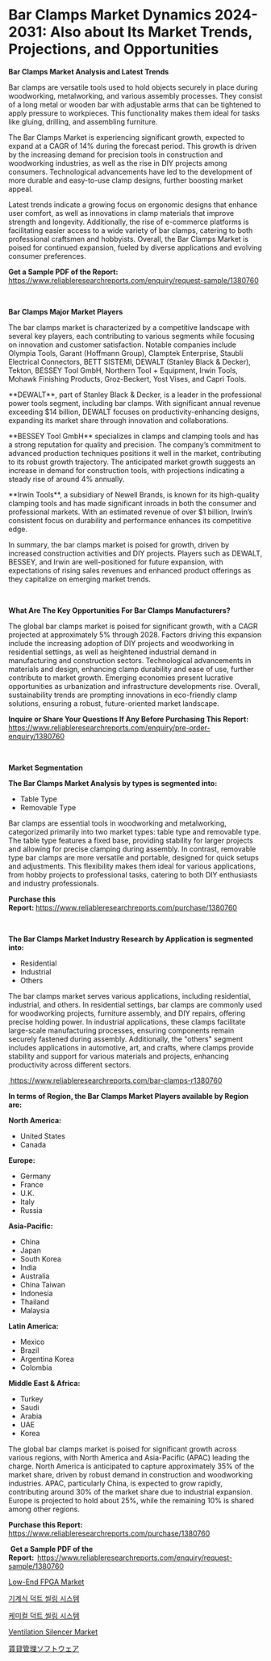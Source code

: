<p><h1>Bar Clamps Market Dynamics 2024-2031: Also about Its Market Trends, Projections, and Opportunities</h1></p><p><strong>Bar Clamps Market Analysis and Latest Trends</strong></p>
<p><p>Bar clamps are versatile tools used to hold objects securely in place during woodworking, metalworking, and various assembly processes. They consist of a long metal or wooden bar with adjustable arms that can be tightened to apply pressure to workpieces. This functionality makes them ideal for tasks like gluing, drilling, and assembling furniture.</p><p>The Bar Clamps Market is experiencing significant growth, expected to expand at a CAGR of 14% during the forecast period. This growth is driven by the increasing demand for precision tools in construction and woodworking industries, as well as the rise in DIY projects among consumers. Technological advancements have led to the development of more durable and easy-to-use clamp designs, further boosting market appeal.</p><p>Latest trends indicate a growing focus on ergonomic designs that enhance user comfort, as well as innovations in clamp materials that improve strength and longevity. Additionally, the rise of e-commerce platforms is facilitating easier access to a wide variety of bar clamps, catering to both professional craftsmen and hobbyists. Overall, the Bar Clamps Market is poised for continued expansion, fueled by diverse applications and evolving consumer preferences.</p></p>
<p><strong>Get a Sample PDF of the Report:&nbsp;</strong> <a href="https://www.reliableresearchreports.com/enquiry/request-sample/1380760">https://www.reliableresearchreports.com/enquiry/request-sample/1380760</a></p>
<p>&nbsp;</p>
<p><strong>Bar Clamps Major Market Players</strong></p>
<p><p>The bar clamps market is characterized by a competitive landscape with several key players, each contributing to various segments while focusing on innovation and customer satisfaction. Notable companies include Olympia Tools, Garant (Hoffmann Group), Clamptek Enterprise, Staubli Electrical Connectors, BETT SISTEMI, DEWALT (Stanley Black & Decker), Tekton, BESSEY Tool GmbH, Northern Tool + Equipment, Irwin Tools, Mohawk Finishing Products, Groz-Beckert, Yost Vises, and Capri Tools.</p><p>**DEWALT**, part of Stanley Black & Decker, is a leader in the professional power tools segment, including bar clamps. With significant annual revenue exceeding $14 billion, DEWALT focuses on productivity-enhancing designs, expanding its market share through innovation and collaborations.</p><p>**BESSEY Tool GmbH** specializes in clamps and clamping tools and has a strong reputation for quality and precision. The company’s commitment to advanced production techniques positions it well in the market, contributing to its robust growth trajectory. The anticipated market growth suggests an increase in demand for construction tools, with projections indicating a steady rise of around 4% annually.</p><p>**Irwin Tools**, a subsidiary of Newell Brands, is known for its high-quality clamping tools and has made significant inroads in both the consumer and professional markets. With an estimated revenue of over $1 billion, Irwin’s consistent focus on durability and performance enhances its competitive edge.</p><p>In summary, the bar clamps market is poised for growth, driven by increased construction activities and DIY projects. Players such as DEWALT, BESSEY, and Irwin are well-positioned for future expansion, with expectations of rising sales revenues and enhanced product offerings as they capitalize on emerging market trends.</p></p>
<p>&nbsp;</p>
<p><strong>What Are The Key Opportunities For Bar Clamps Manufacturers?</strong></p>
<p><p>The global bar clamps market is poised for significant growth, with a CAGR projected at approximately 5% through 2028. Factors driving this expansion include the increasing adoption of DIY projects and woodworking in residential settings, as well as heightened industrial demand in manufacturing and construction sectors. Technological advancements in materials and design, enhancing clamp durability and ease of use, further contribute to market growth. Emerging economies present lucrative opportunities as urbanization and infrastructure developments rise. Overall, sustainability trends are prompting innovations in eco-friendly clamp solutions, ensuring a robust, future-oriented market landscape.</p></p>
<p><strong>Inquire or Share Your Questions If Any Before Purchasing This Report:</strong> <a href="https://www.reliableresearchreports.com/enquiry/pre-order-enquiry/1380760">https://www.reliableresearchreports.com/enquiry/pre-order-enquiry/1380760</a></p>
<p>&nbsp;</p>
<p><strong>Market Segmentation</strong></p>
<p><strong>The Bar Clamps Market Analysis by types is segmented into:</strong></p>
<p><ul><li>Table Type</li><li>Removable Type</li></ul></p>
<p><p>Bar clamps are essential tools in woodworking and metalworking, categorized primarily into two market types: table type and removable type. The table type features a fixed base, providing stability for larger projects and allowing for precise clamping during assembly. In contrast, removable type bar clamps are more versatile and portable, designed for quick setups and adjustments. This flexibility makes them ideal for various applications, from hobby projects to professional tasks, catering to both DIY enthusiasts and industry professionals.</p></p>
<p><strong>Purchase this Report:&nbsp;</strong><a href="https://www.reliableresearchreports.com/purchase/1380760">https://www.reliableresearchreports.com/purchase/1380760</a></p>
<p>&nbsp;</p>
<p><strong>The Bar Clamps Market Industry Research by Application is segmented into:</strong></p>
<p><ul><li>Residential</li><li>Industrial</li><li>Others</li></ul></p>
<p><p>The bar clamps market serves various applications, including residential, industrial, and others. In residential settings, bar clamps are commonly used for woodworking projects, furniture assembly, and DIY repairs, offering precise holding power. In industrial applications, these clamps facilitate large-scale manufacturing processes, ensuring components remain securely fastened during assembly. Additionally, the "others" segment includes applications in automotive, art, and crafts, where clamps provide stability and support for various materials and projects, enhancing productivity across different sectors.</p></p>
<p><a href="https://www.reliableresearchreports.com/bar-clamps-r1380760">&nbsp;https://www.reliableresearchreports.com/bar-clamps-r1380760</a></p>
<p><strong>In terms of Region, the Bar Clamps Market Players available by Region are:</strong></p>
<p>
    <p> <strong> North America: </strong>
        <ul>
            <li>United States</li>
            <li>Canada</li>
        </ul>
        </p> 
    <p> <strong> Europe: </strong>
        <ul>
            <li>Germany</li>
            <li>France</li>
            <li>U.K.</li>
            <li>Italy</li>
            <li>Russia</li>
        </ul>
        </p> 
    <p> <strong> Asia-Pacific: </strong>
        <ul>
            <li>China</li>
            <li>Japan</li>
            <li>South Korea</li>
            <li>India</li>
            <li>Australia</li>
            <li>China Taiwan</li>
            <li>Indonesia</li>
            <li>Thailand</li>
            <li>Malaysia</li>
        </ul>
        </p> 
    <p> <strong> Latin America: </strong>
        <ul>
            <li>Mexico</li>
            <li>Brazil</li>
            <li>Argentina Korea</li>
            <li>Colombia</li>
        </ul>
        </p> 
    <p> <strong> Middle East & Africa: </strong>
        <ul>
            <li>Turkey</li>
            <li>Saudi</li>
            <li>Arabia</li>
            <li>UAE</li>
            <li>Korea</li>
        </ul>
    </p>
    </p>
<p><p>The global bar clamps market is poised for significant growth across various regions, with North America and Asia-Pacific (APAC) leading the charge. North America is anticipated to capture approximately 35% of the market share, driven by robust demand in construction and woodworking industries. APAC, particularly China, is expected to grow rapidly, contributing around 30% of the market share due to industrial expansion. Europe is projected to hold about 25%, while the remaining 10% is shared among other regions.</p></p>
<p><strong>Purchase this Report: </strong><a href="https://www.reliableresearchreports.com/purchase/1380760">https://www.reliableresearchreports.com/purchase/1380760</a></p>
<p>&nbsp;<strong>Get a Sample PDF of the Report:&nbsp;&nbsp;</strong><a href="https://www.reliableresearchreports.com/enquiry/request-sample/1380760">https://www.reliableresearchreports.com/enquiry/request-sample/1380760</a></p>
<p><strong></strong></p>
<p><p><a href="https://github.com/rahu1506/Market-Research-Report-List-6/blob/main/low-end-fpga-market.md">Low-End FPGA Market</a></p><p><a href="https://medium.com/@theresawuckert/%EC%84%B8%EA%B3%84-mechanical-duct-sealing-system-market-%EC%9D%80-2024%EC%97%90%EC%84%9C-2031%EB%A1%9C-%EC%97%B0%ED%8F%89%EA%B7%A0-%EC%A6%9D%EA%B0%80%EC%9C%A8%EC%9D%84-%EB%B3%B4%EC%9D%BC-%EA%B2%83%EC%9C%BC%EB%A1%9C-%EC%98%88%EC%83%81%EB%90%A9%EB%8B%88%EB%8B%A4-6ecebff7b0fc">기계식 덕트 씰링 시스템</a></p><p><a href="https://medium.com/@theresawuckert/%EC%84%B8%EA%B3%84-chemical-duct-sealing-system-market-%EC%9D%80-2024%EC%97%90%EC%84%9C-2031%EB%A1%9C-%EC%97%B0%ED%8F%89%EA%B7%A0-%EC%A6%9D%EA%B0%80%EC%9C%A8%EC%9D%84-%EB%B3%B4%EC%9D%BC-%EA%B2%83%EC%9C%BC%EB%A1%9C-%EC%98%88%EC%83%81%EB%90%A9%EB%8B%88%EB%8B%A4-0320e095b91d">케미컬 덕트 씰링 시스템</a></p><p><a href="https://www.linkedin.com/pulse/ventilation-silencer-market-global-insights-regional-analysis-dtjtc?trackingId=BZoc4dGTS%2BybCBKRR1th6Q%3D%3D">Ventilation Silencer Market</a></p><p><a href="https://medium.com/@trudymohr81/%E7%AE%A1%E7%90%86%E3%82%BD%E3%83%95%E3%83%88%E3%82%A6%E3%82%A7%E3%82%A2%E3%81%AB%E9%96%A2%E3%81%99%E3%82%8B%E3%82%B0%E3%83%AD%E3%83%BC%E3%83%90%E3%83%AB%E3%81%AA%E8%A6%96%E7%82%B9-%E5%B8%82%E5%A0%B4%E5%8B%95%E5%90%91-%E8%AA%B2%E9%A1%8C-%E3%81%8A%E3%82%88%E3%81%B3%E4%BA%88%E6%B8%AC-2024%E5%B9%B4-2031%E5%B9%B4-a9b537487478">賃貸管理ソフトウェア</a></p></p>
